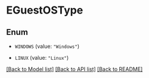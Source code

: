 # EGuestOSType

## Enum


* `WINDOWS` (value: `"Windows"`)

* `LINUX` (value: `"Linux"`)


[[Back to Model list]](../README.md#documentation-for-models) [[Back to API list]](../README.md#documentation-for-api-endpoints) [[Back to README]](../README.md)


